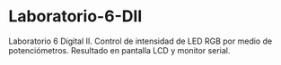 # Laboratorio-6-DII
Laboratorio 6 Digital II. Control de intensidad de LED RGB por medio de potenciómetros. Resultado en pantalla LCD y monitor serial.

